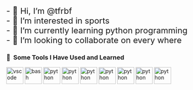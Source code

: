 <p style = "font:Fira Code;font-size:22px">
- 👋 Hi, I’m @tfrbf <br>
- 👀 I’m interested in sports <br>
- 🌱 I’m currently learning python programming <br>
- 💞️ I’m looking to collaborate on every where <br>
</p>
<!---- 📫 How to reach me ... telegram: https://t.me/t_frbf & instagram: https://instagram.com/t_frbf--->

<!---
tfrbf/tfrbf is a ✨ special ✨ repository because its `README.md` (this file) appears on your GitHub profile.
You can click the Preview link to take a look at your changes.
--->
<h3> 🚀 &nbsp;Some Tools I Have Used and Learned</h3>
<p align="left">
<img src="https://cdn.jsdelivr.net/gh/devicons/devicon/icons/vscode/vscode-original.svg" alt="vscode" width="45" height="45"/>
<img src="https://cdn.jsdelivr.net/gh/devicons/devicon/icons/numpy/numpy-original.svg" alt="bash" width="45" height="45"/>
<img src="https://cdn.jsdelivr.net/gh/devicons/devicon/icons/python/python-original.svg" alt="python" width="45" height="45"/>
<img src="https://cdn.jsdelivr.net/gh/devicons/devicon/icons/jupyter/jupyter-original-wordmark.svg"  alt="python" width="45" height="45"/>
<img src="https://cdn.jsdelivr.net/gh/devicons/devicon/icons/c/c-original.svg" alt="python" width="45" height="45"/>
<img src="https://cdn.jsdelivr.net/gh/devicons/devicon/icons/cplusplus/cplusplus-original.svg"  alt="python" width="45" height="45"/>
<img src="https://cdn.jsdelivr.net/gh/devicons/devicon/icons/html5/html5-original.svg" alt="python" width="45" height="45"/>
<img src="https://cdn.jsdelivr.net/gh/devicons/devicon/icons/arduino/arduino-original-wordmark.svg"  alt="python" width="45" height="45"/>
<img src="https://cdn.jsdelivr.net/gh/devicons/devicon/icons/pandas/pandas-original-wordmark.svg" alt="python" width="45" height="45"/>


</p>


